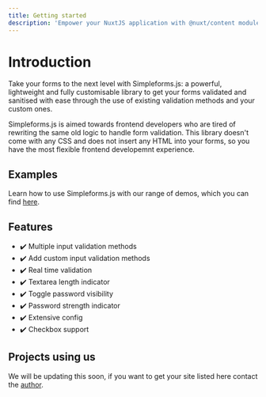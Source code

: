 ```yaml
---
title: Getting started
description: 'Empower your NuxtJS application with @nuxt/content module: write in a content/ directory and fetch your Markdown, JSON, YAML and CSV files through a MongoDB like API, acting as a Git-based Headless CMS.'
---
```


# Introduction

Take your forms to the next level with Simpleforms.js: a powerful, lightweight and fully customisable library to get your forms validated and sanitised with ease through the use of existing validation methods and your custom ones.

Simpleforms.js is aimed towards frontend developers who are tired of rewriting the same old logic to handle form validation. This library doesn't come with any CSS and does not insert any HTML into your forms, so you have the most flexible frontend developemnt experience.

## Examples

Learn how to use Simpleforms.js with our range of demos, which you can find [here](/demos).

## Features

- ✔️ Multiple input validation methods
- ✔️ Add custom input validation methods
- ✔️ Real time validation
- ✔️ Textarea length indicator
- ✔️ Toggle password visibility
- ✔️ Password strength indicator
- ✔️ Extensive config
- ✔️ Checkbox support

## Projects using us

We will be updating this soon, if you want to get your site listed here contact the [author](https://williamyallop.com).

